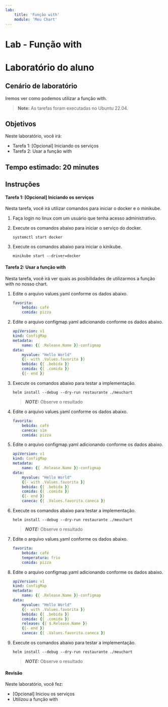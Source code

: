 ```yaml
---
lab:
    title: 'Função with'
    module: 'Meu Chart'
---
```


# Lab - Função with

# Laboratório do aluno

## Cenário de laboratório

Iremos ver como podemos utilizar a função with.

>**Note:** As tarefas foram executadas no Ubuntu 22.04.

## Objetivos

Neste laboratório, você irá:

+ Tarefa 1: [Opcional] Iniciando os serviços
+ Tarefa 2: Usar a função with

## Tempo estimado: 20 minutes

## Instruções

#### Tarefa 1: [Opcional] Iniciando os serviços

Nesta tarefa, você irá utilizar comandos para iniciar o docker e o minikube.

1. Faça login no linux com um usuário que tenha acesso administrativo.

1. Execute os comandos abaixo para iniciar o serviço do docker.

    ```shell
    systemctl start docker
    ```

1. Execute os comandos abaixo para iniciar o kinikube.

    ```shell
    minikube start --driver=docker
    ```

#### Tarefa 2: Usar a função with

Nesta tarefa, você irá ver quais as posibilidades de utilizarmos a função with no nosso chart.

1. Edite o arquivo values.yaml conforme os dados abaixo.

    ```yaml
    favorita:
        bebida: café
        comida: pizza
    ```

1. Edite o arquivo configmap.yaml adicionando conforme os dados abaixo.

    ```yaml
    apiVersion: v1
    kind: ConfigMap
    metadata:
        name: {{ .Release.Name }}-configmap
    data:
        myvalue: "Hello World"
        {{- with .Values.favorita }}
        bebida: {{ .bebida }}
        comida: {{ .comida }}
        {{- end }}
    ```

1. Execute os comandos abaixo para testar a implementação.

    ```shell
    helm install --debug --dry-run restaurante ./meuchart
    ```
    > **_NOTE:_**  Observe o resultado

1. Edite o arquivo values.yaml conforme os dados abaixo.

    ```yaml
    favorita:
        bebida: café
        caneca: sim
        comida: pizza
    ```

1. Edite o arquivo configmap.yaml adicionando conforme os dados abaixo.

    ```yaml
    apiVersion: v1
    kind: ConfigMap
    metadata:
        name: {{ .Release.Name }}-configmap
    data:
        myvalue: "Hello World"
        {{- with .Values.favorita }}
        bebida: {{ .bebida }}
        comida: {{ .comida }}
        {{- end }}
        caneca: {{ .Values.favorita.caneca }}
    ```

1. Execute os comandos abaixo para testar a implementação.

    ```shell
    helm install --debug --dry-run restaurante ./meuchart
    ```
    > **_NOTE:_**  Observe o resultado

1. Edite o arquivo values.yaml conforme os dados abaixo.

    ```yaml
    favorita:
        bebida: café
        temperatura: frio
        comida: pizza
    ```

1. Edite o arquivo configmap.yaml adicionando conforme os dados abaixo.

    ```yaml
    apiVersion: v1
    kind: ConfigMap
    metadata:
        name: {{ .Release.Name }}-configmap
    data:
        myvalue: "Hello World"
        {{- with .Values.favorita }}
        bebida: {{ .bebida }}
        comida: {{ .comida }}
        release: {{ $.Release.Name }}
        {{- end }}
        caneca: {{ .Values.favorita.caneca }}
    ```

1. Execute os comandos abaixo para testar a implementação.

    ```shell
    helm install --debug --dry-run restaurante ./meuchart
    ```
    > **_NOTE:_**  Observe o resultado

#### Revisão

Neste laboratório, você fez:

- [Opcional] Iniciou os serviços
- Utilizou a função with